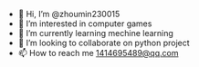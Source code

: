 - 👋 Hi, I’m @zhoumin230015
- 👀 I’m interested in computer games
- 🌱 I’m currently learning mechine learning
- 💞️ I’m looking to collaborate on python project
- 📫 How to reach me 1414695489@qq.com

<!---
zhoumin230015/zhoumin230015 is a ✨ special ✨ repository because its `README.md` (this file) appears on your GitHub profile.
You can click the Preview link to take a look at your changes.
--->
